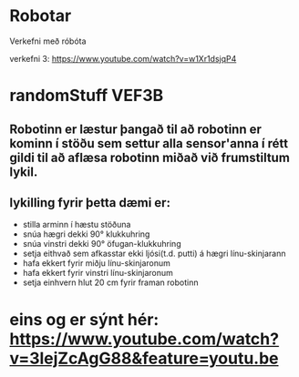 # Robotar
Verkefni með róbóta


verkefni 3: https://www.youtube.com/watch?v=w1Xr1dsjqP4



# randomStuff VEF3B
## Robotinn er læstur þangað til að robotinn er kominn í stöðu sem settur alla sensor'anna í rétt gildi til að aflæsa robotinn miðað við frumstiltum lykil.
## lykilling fyrir þetta dæmi er:
* stilla arminn í hæstu stöðuna
* snúa hægri dekki 90° klukkuhring
* snúa vinstri dekki 90° öfugan-klukkuhring
* setja eithvað sem afkasstar ekki ljósi(t.d. putti) á hægri línu-skinjarann
* hafa ekkert fyrir miðju línu-skinjaronum
* hafa ekkert fyrir vinstri línu-skinjaronum
* setja einhvern hlut 20 cm fyrir framan robotinn
# eins og er sýnt hér: https://www.youtube.com/watch?v=3lejZcAgG88&feature=youtu.be
